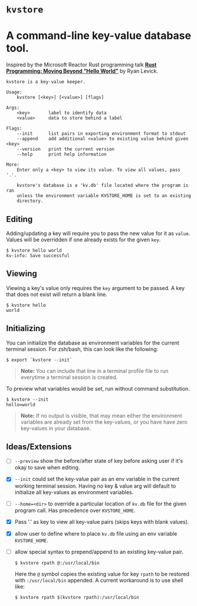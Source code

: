 # `kvstore`

# A command-line key-value database tool.

Inspired by the Microsoft Reactor Rust programming talk __[Rust Programming: Moving Beyond “Hello World”](https://www.youtube.com/watch?v=5dRT_v3hrZ0)__ by Ryan Levick.

```
kvstore is a key-value keeper.

Usage:
    kvstore [<key>] [<value>] [flags]

Args:
    <key>       label to identify data
    <value>     data to store behind a label

Flags:
    --init      list pairs in exporting environment format to stdout 
    --append    add additional <value> to existing value behind given <key>
    --version   print the current version
    --help      print help information

More:
    Enter only a <key> to view its value. To view all values, pass '.'.

    kvstore's database is a 'kv.db' file located where the program is ran
    unless the environment variable KVSTORE_HOME is set to an existing 
    directory.
```

## Editing

Adding/updating a key will require you to pass the new value for it as `value`. Values will be overridden if one already exists for the given `key`.

``` 
$ kvstore hello world
kv-info: Save successful
```

## Viewing

Viewing a key's value only requires the `key` argument to be passed. A key that does not exist will return a blank line.

``` 
$ kvstore hello
world
```

## Initializing

You can initialize the database as environment variables for the current terminal session. For zsh/bash, this can look like the following:

```
$ export `kvstore --init`
```

> __Note:__ You can include that line in a terminal profile file to run everytime a terminal session is created.

To preview what variables would be set, run without command substitution.

```
$ kvstore --init
hello=world
```

> __Note:__ If no output is visible, that may mean either the environment variables are already set from the key-values, or you have have zero key-values in your database.

## Ideas/Extensions

- [ ] `--preview` show the before/after state of key before asking user if it's okay to save when editing. 

- [x] `--init` could set the key-value pair as an env variable in the current working terminal session. Having no key & value arg will default to initialize all key-values as environment variables. 

- [ ] `--home=<dir>` to override a particular location of `kv.db` file for the given program call. Has precedence over `KVSTORE_HOME`.

- [x] Pass '.' as key to view all key-value pairs (skips keys with blank values).

- [x] allow user to define where to place `kv.db` file using an env variable `KVSTORE_HOME`.

- [ ] allow special syntax to prepend/append to an existing key-value pair.

    `$ kvstore rpath @:/usr/local/bin`
    
    Here the `@` symbol copies the existing value for key `rpath` to be restored with `:/usr/local/bin` appended. A current workaround is to use shell like: 

    `$ kvstore rpath $(kvstore rpath):/usr/local/bin`
